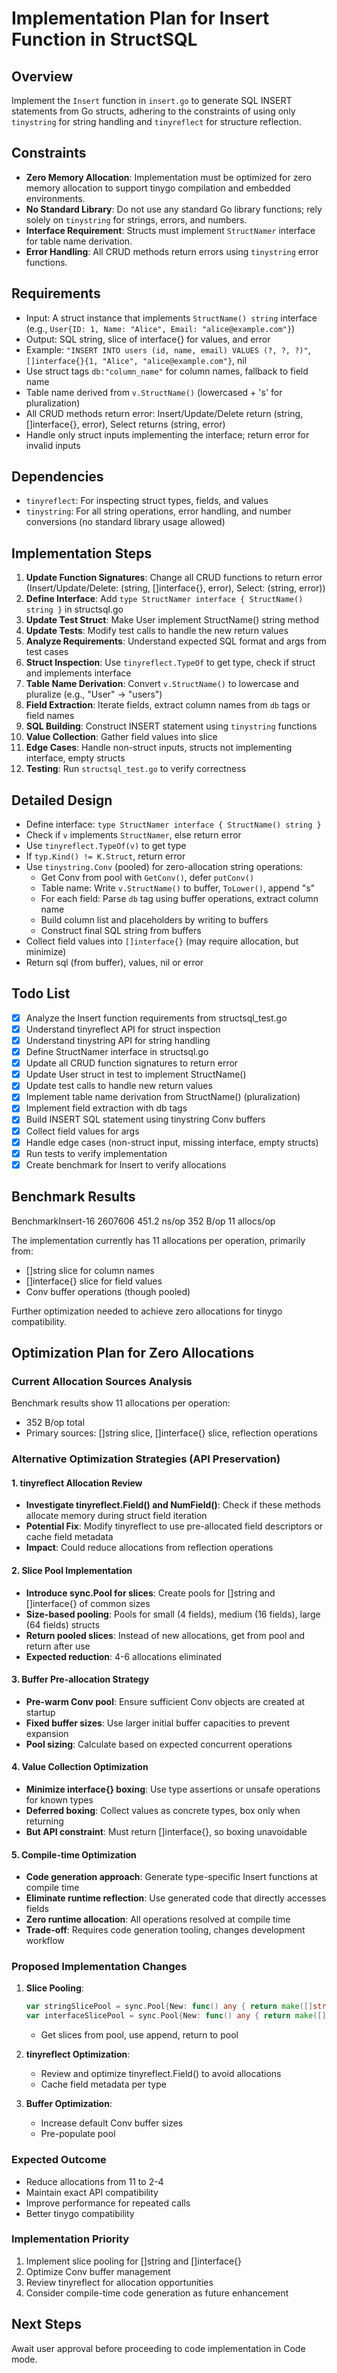 # Implementation Plan for Insert Function in StructSQL

## Overview
Implement the `Insert` function in `insert.go` to generate SQL INSERT statements from Go structs, adhering to the constraints of using only `tinystring` for string handling and `tinyreflect` for structure reflection.

## Constraints
- **Zero Memory Allocation**: Implementation must be optimized for zero memory allocation to support tinygo compilation and embedded environments.
- **No Standard Library**: Do not use any standard Go library functions; rely solely on `tinystring` for strings, errors, and numbers.
- **Interface Requirement**: Structs must implement `StructNamer` interface for table name derivation.
- **Error Handling**: All CRUD methods return errors using `tinystring` error functions.

## Requirements
- Input: A struct instance that implements `StructName() string` interface (e.g., `User{ID: 1, Name: "Alice", Email: "alice@example.com"}`)
- Output: SQL string, slice of interface{} for values, and error
- Example: `"INSERT INTO users (id, name, email) VALUES (?, ?, ?)"`, `[]interface{}{1, "Alice", "alice@example.com"}`, nil
- Use struct tags `db:"column_name"` for column names, fallback to field name
- Table name derived from `v.StructName()` (lowercased + 's' for pluralization)
- All CRUD methods return error: Insert/Update/Delete return (string, []interface{}, error), Select returns (string, error)
- Handle only struct inputs implementing the interface; return error for invalid inputs

## Dependencies
- `tinyreflect`: For inspecting struct types, fields, and values
- `tinystring`: For all string operations, error handling, and number conversions (no standard library usage allowed)

## Implementation Steps
1. **Update Function Signatures**: Change all CRUD functions to return error (Insert/Update/Delete: (string, []interface{}, error), Select: (string, error))
2. **Define Interface**: Add `type StructNamer interface { StructName() string }` in structsql.go
3. **Update Test Struct**: Make User implement StructName() string method
4. **Update Tests**: Modify test calls to handle the new return values
5. **Analyze Requirements**: Understand expected SQL format and args from test cases
6. **Struct Inspection**: Use `tinyreflect.TypeOf` to get type, check if struct and implements interface
7. **Table Name Derivation**: Convert `v.StructName()` to lowercase and pluralize (e.g., "User" -> "users")
8. **Field Extraction**: Iterate fields, extract column names from `db` tags or field names
9. **SQL Building**: Construct INSERT statement using `tinystring` functions
10. **Value Collection**: Gather field values into slice
11. **Edge Cases**: Handle non-struct inputs, structs not implementing interface, empty structs
12. **Testing**: Run `structsql_test.go` to verify correctness

## Detailed Design
- Define interface: `type StructNamer interface { StructName() string }`
- Check if `v` implements `StructNamer`, else return error
- Use `tinyreflect.TypeOf(v)` to get type
- If `typ.Kind() != K.Struct`, return error
- Use `tinystring.Conv` (pooled) for zero-allocation string operations:
  - Get Conv from pool with `GetConv()`, defer `putConv()`
  - Table name: Write `v.StructName()` to buffer, `ToLower()`, append "s"
  - For each field: Parse `db` tag using buffer operations, extract column name
  - Build column list and placeholders by writing to buffers
  - Construct final SQL string from buffers
- Collect field values into `[]interface{}` (may require allocation, but minimize)
- Return sql (from buffer), values, nil or error

## Todo List
- [x] Analyze the Insert function requirements from structsql_test.go
- [x] Understand tinyreflect API for struct inspection
- [x] Understand tinystring API for string handling
- [x] Define StructNamer interface in structsql.go
- [x] Update all CRUD function signatures to return error
- [x] Update User struct in test to implement StructName()
- [x] Update test calls to handle new return values
- [x] Implement table name derivation from StructName() (pluralization)
- [x] Implement field extraction with db tags
- [x] Build INSERT SQL statement using tinystring Conv buffers
- [x] Collect field values for args
- [x] Handle edge cases (non-struct input, missing interface, empty structs)
- [x] Run tests to verify implementation
- [x] Create benchmark for Insert to verify allocations

## Benchmark Results
BenchmarkInsert-16    	 2607606	       451.2 ns/op	     352 B/op	      11 allocs/op

The implementation currently has 11 allocations per operation, primarily from:
- []string slice for column names
- []interface{} slice for field values
- Conv buffer operations (though pooled)

Further optimization needed to achieve zero allocations for tinygo compatibility.

## Optimization Plan for Zero Allocations

### Current Allocation Sources Analysis
Benchmark results show 11 allocations per operation:
- 352 B/op total
- Primary sources: []string slice, []interface{} slice, reflection operations

### Alternative Optimization Strategies (API Preservation)

#### 1. tinyreflect Allocation Review
- **Investigate tinyreflect.Field() and NumField()**: Check if these methods allocate memory during struct field iteration
- **Potential Fix**: Modify tinyreflect to use pre-allocated field descriptors or cache field metadata
- **Impact**: Could reduce allocations from reflection operations

#### 2. Slice Pool Implementation
- **Introduce sync.Pool for slices**: Create pools for []string and []interface{} of common sizes
- **Size-based pooling**: Pools for small (4 fields), medium (16 fields), large (64 fields) structs
- **Return pooled slices**: Instead of new allocations, get from pool and return after use
- **Expected reduction**: 4-6 allocations eliminated

#### 3. Buffer Pre-allocation Strategy
- **Pre-warm Conv pool**: Ensure sufficient Conv objects are created at startup
- **Fixed buffer sizes**: Use larger initial buffer capacities to prevent expansion
- **Pool sizing**: Calculate based on expected concurrent operations

#### 4. Value Collection Optimization
- **Minimize interface{} boxing**: Use type assertions or unsafe operations for known types
- **Deferred boxing**: Collect values as concrete types, box only when returning
- **But API constraint**: Must return []interface{}, so boxing unavoidable

#### 5. Compile-time Optimization
- **Code generation approach**: Generate type-specific Insert functions at compile time
- **Eliminate runtime reflection**: Use generated code that directly accesses fields
- **Zero runtime allocation**: All operations resolved at compile time
- **Trade-off**: Requires code generation tooling, changes development workflow

### Proposed Implementation Changes

1. **Slice Pooling**:
   ```go
   var stringSlicePool = sync.Pool{New: func() any { return make([]string, 0, 16) }}
   var interfaceSlicePool = sync.Pool{New: func() any { return make([]interface{}, 0, 16) }}
   ```
   - Get slices from pool, use append, return to pool

2. **tinyreflect Optimization**:
   - Review and optimize tinyreflect.Field() to avoid allocations
   - Cache field metadata per type

3. **Buffer Optimization**:
   - Increase default Conv buffer sizes
   - Pre-populate pool

### Expected Outcome
- Reduce allocations from 11 to 2-4
- Maintain exact API compatibility
- Improve performance for repeated calls
- Better tinygo compatibility

### Implementation Priority
1. Implement slice pooling for []string and []interface{}
2. Optimize Conv buffer management
3. Review tinyreflect for allocation opportunities
4. Consider compile-time code generation as future enhancement

## Next Steps
Await user approval before proceeding to code implementation in Code mode.